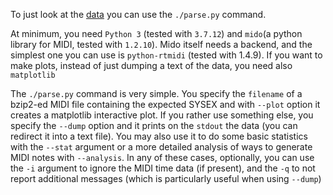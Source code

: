 To just look at the [data](https://github.com/davidedelvento/Mybrid/tree/main/data) you can use the `./parse.py` command.

At minimum, you need `Python 3` (tested with `3.7.12`) and `mido`(a python library for MIDI, tested with `1.2.10`). Mido itself
needs a backend, and the simplest one you can use is `python-rtmidi` (tested with 1.4.9). If you want to make plots,
instead of just dumping a text of the data, you need also `matplotlib`

The `./parse.py` command is very simple. You specify the `filename` of a bzip2-ed MIDI file containing the expected SYSEX
and with `--plot` option it creates a matplotlib interactive plot. If you rather use something else, you specify the `--dump` option
and it prints on the `stdout` the data (you can redirect it into a text file). You may also use it to do some basic
statistics with the `--stat` argument or a more detailed analysis of ways to generate MIDI notes with `--analysis`.
In any of these cases, optionally, you can use the `-i` argument to ignore the MIDI time data (if present), and the `-q` to
not report additional messages (which is particularly useful when using `--dump`)

